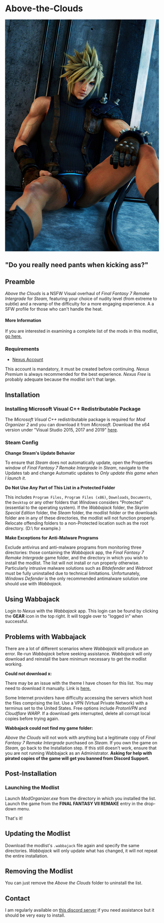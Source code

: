 # Above-the-Clouds

![Cloud](cloud_strife.jpg)

## "Do you really need pants when kicking ass?"

## Preamble

_Above the Clouds_ is a NSFW Visual overhaul of _Final Fantasy 7 Remake Intergrade_ for _Steam,_ featuring your choice of nudity level (from extreme to subtle) and a revamp of the difficulty for a more engaging experience. A a SFW profile for those who can't handle the heat.

#### More Information

If you are interested in examining a complete list of the mods in this modlist, [go here.](https://loadorderlibrary.com/lists/over-the-clouds)

### Requirements

- [Nexus Account](https://nexusmods.com/)

This account is mandatory, it must be created before continuing. _Nexus Premium_ is always recommended for the best experience. _Nexus Free_ is probably adequate because the modlist isn't that large.


## Installation

###  Installing Microsoft Visual C++ Redistributable Package

The _Microsoft Visual C++_ redistributable package is required for _Mod Organizer 2_ and you can download it from _Microsoft._ Download the x64 version under "Visual Studio 2015, 2017 and 2019" [here](https://aka.ms/vs/16/release/vc_redist.x64.exe).

###  Steam Config

**Change Steam's Update Behavior**

To ensure that _Steam_ does not automatically update, open the Properties window of _Final Fantasy 7 Remake Intergrade_ in _Steam_, navigate to the Updates tab and change Automatic updates to _Only update this game when I launch it_.

**Do Not Use Any Part of This List in a Protected Folder**

This includes `Program Files,` `Program Files (x86)`, `Downloads`, `Documents`, the `Desktop` or any other folders that _Windows_ considers "Protected" (essential to the operating system). If the _Wabbajack_ folder, the _Skyrim Special Edition_ folder, the _Steam_ folder, the modlist folder or the downloads folder are in any of these directories, the modlist will not function properly. Relocate offending folders to a non-Protected location such as the root directory. (D:\ for example.)

**Make Exceptions for Anti-Malware Programs**

Exclude antivirus and anti-malware programs from monitoring three directories: those containing the _Wabbajack_ app, the _Final Fantasy 7 Remake Intergrade_ game folder, and the directory in which you wish to install the modlist. The list will not install or run properly otherwise. Particularly intrusive malware solutions such as _Bitdefender_ and _Webroot_ must be fully uninstalled due to technical limitations. Unfortunately, _Windows Defender_ is the only recommended antimalware solution one should use with _Wabbajack._
 
##  Using Wabbajack

Login to _Nexus_ with the _Wabbajack_ app. This login can be found by clicking the **GEAR** icon in the top right. It will toggle over to "logged in" when successful.

##  Problems with Wabbajack

There are a lot of different scenarios where _Wabbajack_ will produce an error. Re-run _Wabbajack_ before seeking assistance. _Wabbajack_ will only download and reinstall the bare minimum necessary to get the modlist working. 

**Could not download x:**

There may be an issue with the theme I have chosen for this list. You may need to download it manually. Link is [here.](https://www.nexusmods.com/starfield/mods/2820?tab=files&file_id=8292)


Some Internet providers have difficulty accessing the servers which host the files comprising the list. Use a VPN (Virtual Private Network) with a terminus set to the United States. Free options include _ProtonVPN_ and _Cloudflare WARP._ If a download gets interrupted, delete all corrupt local copies before trying again.

**Wabbajack could not find my game folder:**

_Above the Clouds_ will not work with anything but a legitimate copy of _Final Fantasy 7 Remake Intergrade_ purchased on _Steam._ If you own the game on _Steam,_ go back to the Installation step. If this still doesn't work, ensure that you are not running Wabbajack as an Administrator. **Asking for help with pirated copies of the game will get you banned from Discord Support.**

## Post-Installation

### Launching the Modlist

Launch _ModOrganizer.exe_ from the directory in which you installed the list. Launch the game from the **FINAL FANTASY VII REMAKE** entry in the drop-down menu.

That's it!

## Updating the Modlist

Download the modlist's `.wabbajack` file again and specify the same directories. _Wabbajack_ will only update what has changed, it will not repeat the entire installation. 

## Removing the Modlist

You can just remove the _Above the Clouds_ folder to uninstall the list.

## Contact

I am regularly available on [this discord server](https://discord.gg/jolly-coop) if you need assistance but it should be very easy to install.


